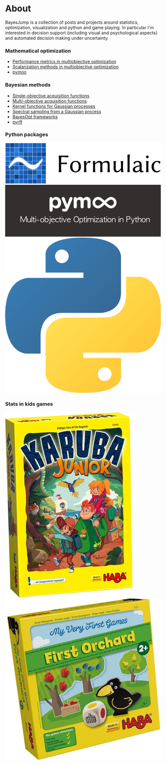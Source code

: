 # About

BayesJump is a collection of posts and projects around statistics, optimization, visualization and python and game playing.
In particular I'm interested in decision support (including visual and psychological aspects) and automated decision making under uncertainty. 

### Mathematical optimization
* [Performance metrics in multiobjective optimization](posts/2020/multiobjective-metrics.ipynb)
* [Scalarization methods in multiobjective optimization](posts/2020/multiobjective-scalarization.ipynb)
* [pymoo](posts/2020/pymoo.ipynb)

### Bayesian methods
* [Single-objective acquisition functions](posts/2020/bayesopt-acquisitions-single.ipynb)
* [Multi-objective acquisition functions](posts/2020/bayesopt-acquisitions-multi.ipynb)
* [Kernel functions for Gaussian processes](posts/2020/gp-kernels.ipynb)
* [Spectral sampling from a Gaussian process](posts/2020/gp-spectral-sampling.ipynb)
* [BayesOpt frameworks](posts/2020/bayesopt-frameworks.ipynb)
* [pyrff](posts/2020/pyrff.ipynb)

### Python packages
[![](/images/formulaic.png#thumbnail)](posts/2021/wilkinson.ipynb)
[![](/images/pymoo.png#thumbnail)](posts/2020/pymoo.ipynb)
[![](/images/python.png#thumbnail)](posts/2020/pyrff.ipynb)

### Stats in kids games
[![](/images/karuba.jpg#thumbnail)](posts/2020/karuba-junior.ipynb)
[![](/images/first-orchard.jpg#thumbnail)](posts/2020/first-orchard.ipynb)
